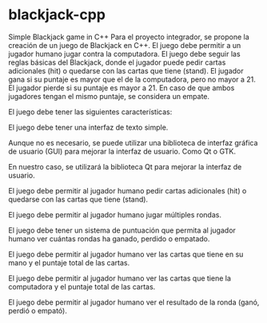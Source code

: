 # blackjack-cpp
Simple Blackjack game in C++
Para el proyecto integrador, se propone la creación de un juego de Blackjack en C++. El juego debe permitir a un jugador humano jugar contra la computadora. El juego debe seguir las reglas básicas del Blackjack, donde el jugador puede pedir cartas adicionales (hit) o quedarse con las cartas que tiene (stand). El jugador gana si su puntaje es mayor que el de la computadora, pero no mayor a 21. El jugador pierde si su puntaje es mayor a 21. En caso de que ambos jugadores tengan el mismo puntaje, se considera un empate.

El juego debe tener las siguientes características:

El juego debe tener una interfaz de texto simple.

Aunque no es necesario, se puede utilizar una biblioteca de interfaz gráfica de usuario (GUI) para mejorar la interfaz de usuario. Como Qt o GTK.

En nuestro caso, se utilizará la biblioteca Qt para mejorar la interfaz de usuario.

El juego debe permitir al jugador humano pedir cartas adicionales (hit) o quedarse con las cartas que tiene (stand).

El juego debe permitir al jugador humano jugar múltiples rondas.

El juego debe tener un sistema de puntuación que permita al jugador humano ver cuántas rondas ha ganado, perdido o empatado.

El juego debe permitir al jugador humano ver las cartas que tiene en su mano y el puntaje total de las cartas.

El juego debe permitir al jugador humano ver las cartas que tiene la computadora y el puntaje total de las cartas.

El juego debe permitir al jugador humano ver el resultado de la ronda (ganó, perdió o empató).
